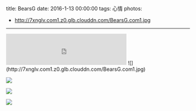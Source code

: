 title: BearsG
date: 2016-1-13 00:00:00
tags: 心情
photos:
- http://7xnglv.com1.z0.glb.clouddn.com/BearsG.com1.jpg
---

<iframe frameborder="no" border="0" marginwidth="0" marginheight="0" width=330 height=86 src="http://music.163.com/outchain/player?type=2&id=28068446&auto=1&height=66"></iframe>
![](http://7xnglv.com1.z0.glb.clouddn.com/BearsG.com1.jpg)

![](http://7xnglv.com1.z0.glb.clouddn.com/BearsG.com3.jpg)


![](http://7xnglv.com1.z0.glb.clouddn.com/BearsG.com2.jpg)

![](http://7xnglv.com1.z0.glb.clouddn.com/BearsG.com4.jpg)